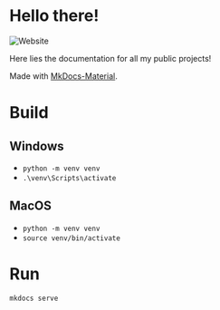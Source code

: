 # Hello there!

![Website](https://img.shields.io/website?url=https%3A%2F%2Fdocs.7ori.dev&label=website%20status)

Here lies the documentation for all my public projects!

Made with [MkDocs-Material](https://squidfunk.github.io/mkdocs-material/).

# Build

## Windows

- `python -m venv venv`
- `.\venv\Scripts\activate`

## MacOS

- `python -m venv venv`
- `source venv/bin/activate`

# Run

`mkdocs serve`